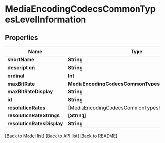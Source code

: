 # MediaEncodingCodecsCommonTypesLevelInformation

## Properties
Name | Type | Description | Notes
------------ | ------------- | ------------- | -------------
**shortName** | **String** |  | [optional] 
**description** | **String** |  | [optional] 
**ordinal** | **Int** |  | [optional] 
**maxBitRate** | [**MediaEncodingCodecsCommonTypesBitRate**](MediaEncodingCodecsCommonTypesBitRate.md) |  | [optional] 
**maxBitRateDisplay** | **String** |  | [optional] 
**id** | **String** |  | [optional] 
**resolutionRates** | [MediaEncodingCodecsCommonTypesResolutionWithRate] |  | [optional] 
**resolutionRateStrings** | **[String]** |  | [optional] 
**resolutionRatesDisplay** | **String** |  | [optional] 

[[Back to Model list]](../README.md#documentation-for-models) [[Back to API list]](../README.md#documentation-for-api-endpoints) [[Back to README]](../README.md)


